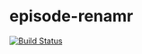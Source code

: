 # episode-renamr

[![Build Status](https://travis-ci.com/zachdlang/episode-renamer.svg?branch=master)](https://travis-ci.com/zachdlang/episode-renamer)